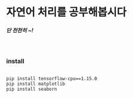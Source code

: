 # 자연어 처리를 공부해봅시다
##### 단 천천히 ~!

<br/>

### install

```

pip install tensorflow-cpu==1.15.0
pip install matplotlib
pip install seaborn

```
